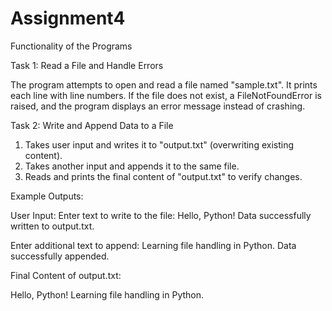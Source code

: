 # Assignment4
Functionality of the Programs

Task 1: Read a File and Handle Errors

The program attempts to open and read a file named "sample.txt".
It prints each line with line numbers.
If the file does not exist, a FileNotFoundError is raised, and the program displays an error message instead of crashing.


Task 2: Write and Append Data to a File

1. Takes user input and writes it to "output.txt" (overwriting existing content).
2. Takes another input and appends it to the same file.
3. Reads and prints the final content of "output.txt" to verify changes.

Example Outputs:

User Input:
Enter text to write to the file: Hello, Python!
Data successfully written to output.txt.

Enter additional text to append: Learning file handling in Python.
Data successfully appended.

Final Content of output.txt:

Hello, Python!
Learning file handling in Python.
